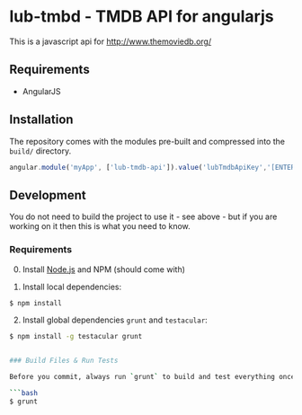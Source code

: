 lub-tmbd - TMDB API for angularjs
========

This is a javascript api for http://www.themoviedb.org/

## Requirements

* AngularJS

## Installation

The repository comes with the modules pre-built and compressed into the `build/` directory.

```javascript
angular.module('myApp', ['lub-tmdb-api']).value('lubTmdbApiKey','[ENTER YOUR API KEY HERE]');
```

## Development

You do not need to build the project to use it - see above - but if you are working on it then this is what you need to know.

### Requirements

0. Install [Node.js](http://nodejs.org/) and NPM (should come with)

1. Install local dependencies:

```bash
$ npm install
```

2. Install global dependencies `grunt` and `testacular`:

```bash
$ npm install -g testacular grunt


### Build Files & Run Tests

Before you commit, always run `grunt` to build and test everything once.

```bash
$ grunt
```